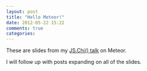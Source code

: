 ```yaml
---
layout: post
title: "Hello Meteor!"
date: 2012-05-22 15:22
comments: true
categories: 
---
```

These are slides from my [JS.Chi() talk](http://www.meetup.com/js-chi/events/59833642) on Meteor.
 
<script async class="speakerdeck-embed" data-id="4fbbc61f15a68f001f027e5a" data-ratio="1.2945638432364097" src="//speakerdeck.com/assets/embed.js"></script>

I will follow up with posts expanding on all of the slides.
